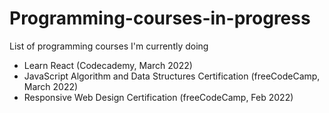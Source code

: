 # Programming-courses-in-progress
List of programming courses I'm currently doing

* Learn React (Codecademy, March 2022)
* JavaScript Algorithm and Data Structures Certification (freeCodeCamp, March 2022)
* Responsive Web Design Certification (freeCodeCamp, Feb 2022)



